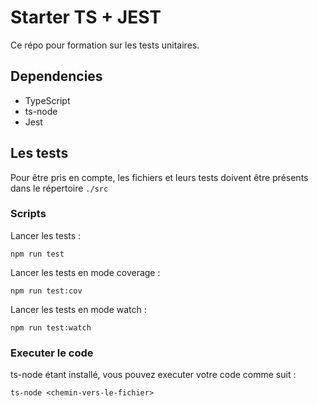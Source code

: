 # Starter TS + JEST

Ce répo pour formation sur les tests unitaires.

## Dependencies

- TypeScript
- ts-node
- Jest

## Les tests

Pour être pris en compte, les fichiers et leurs tests doivent être présents dans le répertoire `./src`

### Scripts

Lancer les tests :

```shell
npm run test
```

Lancer les tests en mode coverage :

```shell
npm run test:cov
```

Lancer les tests en mode watch :

```shell
npm run test:watch
```

### Executer le code

ts-node étant installé, vous pouvez executer votre code comme suit :

```shell
ts-node <chemin-vers-le-fichier>
```
